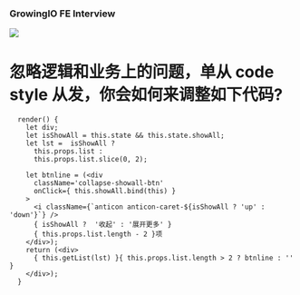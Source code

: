 ### GrowingIO FE Interview

![](http://ww1.sinaimg.cn/large/759b91a5ly1fgrq43ddayj22nu3r2b2a.jpg)


# 忽略逻辑和业务上的问题，单从 code style 从发，你会如何来调整如下代码?

```
  render() {
    let div;
    let isShowAll = this.state && this.state.showAll;
    let lst =  isShowAll ?
      this.props.list :
      this.props.list.slice(0, 2);

    let btnline = (<div
      className='collapse-showall-btn'
      onClick={ this.showAll.bind(this) }
    >
      <i className={`anticon anticon-caret-${isShowAll ? 'up' : 'down'}`} />
      { isShowAll ?  '收起' : '展开更多' }
      { this.props.list.length - 2 }项
    </div>);
    return (<div>
      { this.getList(lst) }{ this.props.list.length > 2 ? btnline : '' }
    </div>);
  }
```
